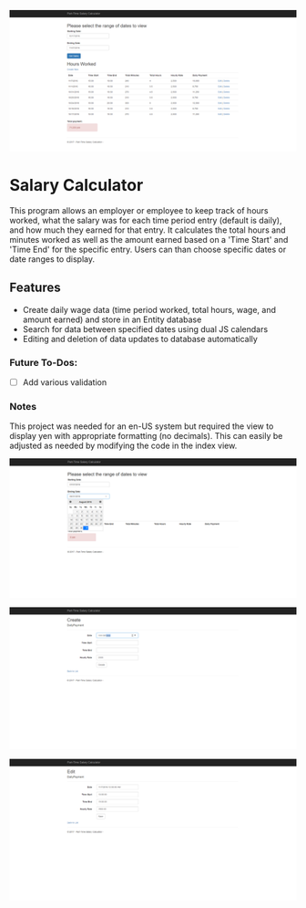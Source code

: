 ![Alt text](https://github.com/Pixelsavvy72/Salary-Calculator/blob/master/SalaryCalcScreenshotDateRangeView.png?raw=true "Salary calculator")

# Salary Calculator

This program allows an employer or employee to keep track of hours worked, what the salary was for each time period entry (default is daily), and how much they earned for that entry. It calculates the total hours and minutes worked as well as the amount earned based on a 'Time Start' and 'Time End' for the specific entry. Users can than choose specific dates or date ranges to display.

## Features

- Create daily wage data (time period worked, total hours, wage, and amount earned) and store in an Entity database
- Search for data between specified dates using dual JS calendars
- Editing and deletion of data updates to database automatically

### Future To-Dos:

- [ ] Add various validation

### Notes

This project was needed for an en-US system but required the view to display yen with appropriate formatting (no decimals). This can easily be adjusted as needed by modifying the code in the index view. 

![Alt text](https://github.com/Pixelsavvy72/Salary-Calculator/blob/master/SalaryCalcScreenshotDateRangeSelect.png?raw=true "Salary calculator")

![Alt text](https://github.com/Pixelsavvy72/Salary-Calculator/blob/master/SalaryCalcScreenshotCreate.png?raw=true "Salary calculator")

![Alt text](https://github.com/Pixelsavvy72/Salary-Calculator/blob/master/SalaryCalcScreenshotEdit.png?raw=true "Salary calculator")
